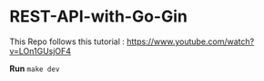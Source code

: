 # REST-API-with-Go-Gin

This Repo follows this tutorial : https://www.youtube.com/watch?v=LOn1GUsjOF4

**Run**
`make dev`
